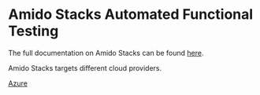 # Amido Stacks Automated Functional Testing

The full documentation on Amido Stacks can be found [here](https://github.com/amido/stacks-dotnet-cqrs).

Amido Stacks targets different cloud providers.

[Azure](https://amido.github.io/stacks/docs/workloads/azure/backend/netcore/testing/functional_testing_netcore)
